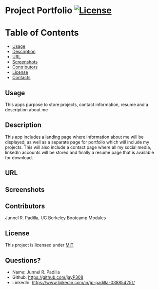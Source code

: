 # Project Portfolio [![License](https://img.shields.io/badge/License-MIT-blue.svg)](https://opensource.org/licenses/MIT)

# Table of Contents
* [Usage](#usage)
* [Description](#usage)
* [URL](#URL)
* [Screenshots](#Screenshots)
* [Contributors](#contributors)
* [License](#license)
* [Contacts](#contacts)
  
## Usage
This apps purpose to store projects, contact information, resume and a description about me
  
## Description
This app includes a landing page where information about me will be displayed, as well as a separate page for portfolio which will include my projects. This will also include a contact page where all my social media, linkedIn accounts will be stored and finally a resume page that is available for download.
  
## URL 


## Screenshots


## Contributors
Junnel R. Padilla, UC Berkeley Bootcamp Modules
  
## License
This project is licensed under [MIT](https://opensource.org/licenses/MIT)

## Questions?
* Name: Junnel R. Padilla
* Github: https://github.com/jayP308
* LinkedIn: https://www.linkedin.com/in/jp-padilla-038854251/